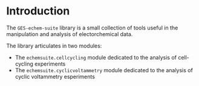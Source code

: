 # Introduction

The `GES-echem-suite` library is a small collection of tools useful in the manipulation and
analysis of electorchemical data.

The library articulates in two modules:
* The `echemsuite.cellcycling` module dedicated to the analysis of cell-cycling experiments
* The `echemsuite.cyclicvoltammetry` module dedicated to the analysis of cyclic voltammetry esperiments